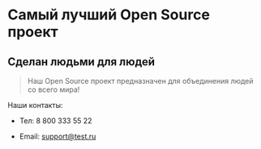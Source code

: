 # Самый лучший Open Source проект

## Сделан людьми для людей

> Наш Open Source проект предназначен для объединения людей со всего мира!

Наши контакты:

* Тел: 8 800 333 55 22

* Email: support@test.ru
